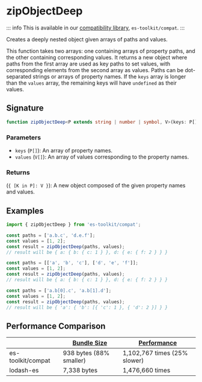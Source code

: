 # zipObjectDeep

::: info
This is available in our [compatibility library](../../../compatibility.md), `es-toolkit/compat`.
:::

Creates a deeply nested object given arrays of paths and values.

This function takes two arrays: one containing arrays of property paths, and the other containing corresponding values.
It returns a new object where paths from the first array are used as key paths to set values, with corresponding elements from the second array as values.
Paths can be dot-separated strings or arrays of property names. If the `keys` array is longer than the `values` array, the remaining keys will have `undefined` as their values.

## Signature

```typescript
function zipObjectDeep<P extends string | number | symbol, V>(keys: P[], values: V[]): { [K in P]: V }
```

### Parameters

- `keys` (`P[]`): An array of property names.
- `values` (`V[]`): An array of values corresponding to the property names.

### Returns

(`{ [K in P]: V }`): A new object composed of the given property names and values.

## Examples

```typescript
import { zipObjectDeep } from 'es-toolkit/compat';

const paths = ['a.b.c', 'd.e.f'];
const values = [1, 2];
const result = zipObjectDeep(paths, values);
// result will be { a: { b: { c: 1 } }, d: { e: { f: 2 } } }

const paths = [['a', 'b', 'c'], ['d', 'e', 'f']];
const values = [1, 2];
const result = zipObjectDeep(paths, values);
// result will be { a: { b: { c: 1 } }, d: { e: { f: 2 } } }

const paths = ['a.b[0].c', 'a.b[1].d'];
const values = [1, 2];
const result = zipObjectDeep(paths, values);
// result will be { 'a': { 'b': [{ 'c': 1 }, { 'd': 2 }] } }
```

## Performance Comparison

|                   | [Bundle Size](../../bundle-size.md) | [Performance](../../performance.md) |
| ----------------- | ----------------------------------- | ----------------------------------- |
| es-toolkit/compat | 938 bytes (88% smaller)             | 1,102,767 times (25% slower)        |
| lodash-es         | 7,338 bytes                         | 1,476,660 times                     |